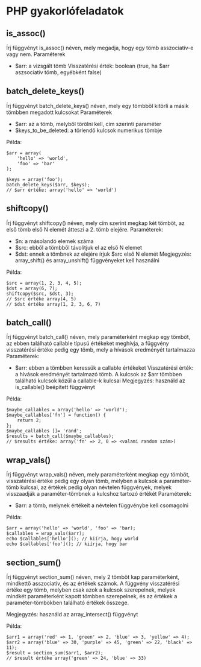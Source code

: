 PHP gyakorlófeladatok
=====================

is_assoc()
----------

Írj függvényt is_assoc() néven, mely megadja, hogy egy tömb asszociatív-e vagy nem.
Paraméterek
 * $arr: a vizsgált tömb
Visszatérési érték: boolean (true, ha $arr aszsociatív tömb, egyébként false)

batch_delete_keys()
-------------------

Írj függvényt batch_delete_keys() néven, mely egy tömbből kitörli a másik tömbben megadott kulcsokat
Paraméterek
 * $arr: az a tömb, melyből törölni kell, cím szerinti paraméter
 * $keys_to_be_deleted: a törlendő kulcsok numerikus tömbje

Példa:

	$arr = array(
		'hello' => 'world',
		'foo' => 'bar'
	);

	$keys = array('foo');
	batch_delete_keys($arr, $keys);
	// $arr értéke: array('hello' => 'world')

shiftcopy()
-----------

Írj függvényt shiftcopy() néven, mely cím szerint megkap két tömböt, az első tömb első N elemét átteszi a 2. tömb elejére.
Paraméterek:
 * $n: a másolandó elemek száma
 * $src: ebből a tömbből távolítjuk el az első N elemet
 * $dst: ennek a tömbnek az elejére írjuk $src első N elemét
Megjegyzés: array_shift() és array_unshift() függvényeket kell használni

Példa:

	$src = array(1, 2, 3, 4, 5);
	$dst = array(6, 7);
	shiftcopy($src, $dst, 3);
	// $src értéke array(4, 5)
	// $dst értéke array(1, 2, 3, 6, 7)

batch_call()
------------
	
Írj függvényt batch_call() néven, mely paraméterként megkap egy tömböt, az ebben található callable típusú értékeket meghívja, a függvény visszatérési értéke pedig egy tömb, mely a hívások eredményét tartalmazza
Paraméterek:
 * $arr: ebben a tömbben keressük a callable értékeket
Visszatérési érték: a hívások eredményét tartalmazó tömb. A kulcsok az $arr tömbben található kulcsok közül a callable-k kulcsai
Megjegyzés: használd az is_callable() beépített függvényt

Példa:

	$maybe_callables = array('hello' => 'world');
	$maybe_callables['fn'] = function() {
		return 2;
	};
	$maybe_callables []= 'rand';
	$results = batch_call($maybe_callables);
	// $results értéke: array('fn' => 2, 0 => <valami random szám>)


wrap_vals()
-----------

Írj függvényt wrap_vals() néven, mely paraméterként megkap egy tömböt, visszatérési értéke pedig egy olyan tömb, melyben a kulcsok a paraméter-tömb kulcsai, az értékek pedig olyan névtelen függvények, melyek visszaadják a paraméter-tömbnek a kulcshoz tartozó értékét
Paraméterek:
 * $arr: a tömb, melynek értékeit a névtelen függvénybe kell csomagolni
 
Példa:

	$arr = array('hello' => 'world', 'foo' => 'bar);
	$callables = wrap_vals($arr);
	echo $callables['hello'](); // kiírja, hogy world
	echo $callables['foo'](); // kiírja, hogy bar

section_sum()
-------------

Írj függvényt section_sum() néven, mely 2 tömböt kap paraméterként, mindkettő asszociatív, és az értékek számok. A függvény visszatérési értéke egy tömb, melyben csak azok a kulcsok szerepelnek, melyek mindkét paraméterként kapott tömbben szerepelnek, és az értékek a paraméter-tömbökben található értékek összege.

Megjegyzés: használd az array_intersect() függvényt

Példa:

	$arr1 = array('red' => 1, 'green' => 2, 'blue' => 3, 'yellow' => 4);
	$arr2 = array('blue' => 30, 'purple' => 45, 'green' => 22, 'black' => 11);
	$result = section_sum($arr1, $arr2);
	// $result értéke array('green' => 24, 'blue' => 33)
